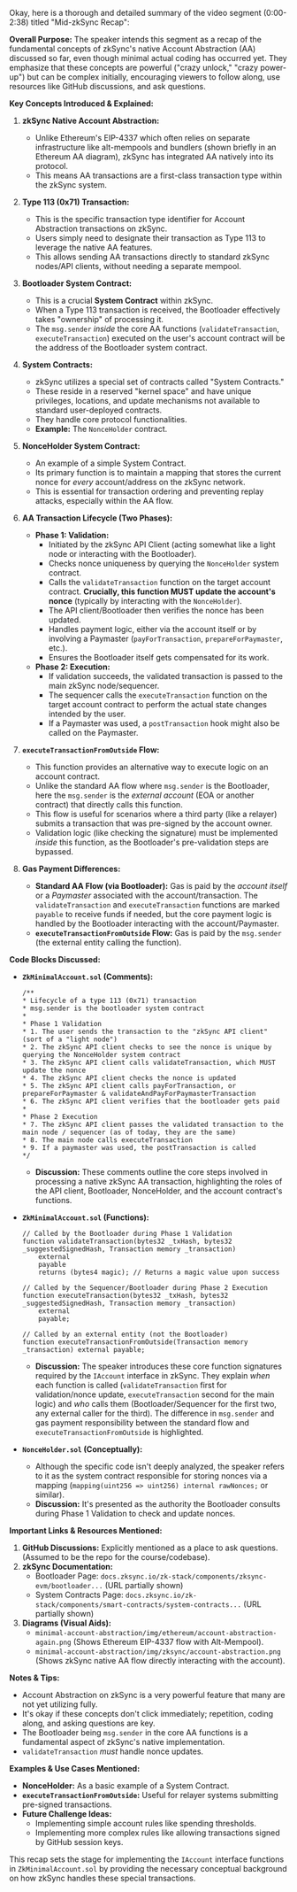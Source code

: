 Okay, here is a thorough and detailed summary of the video segment (0:00-2:38) titled "Mid-zkSync Recap":

**Overall Purpose:**
The speaker intends this segment as a recap of the fundamental concepts of zkSync's native Account Abstraction (AA) discussed so far, even though minimal actual coding has occurred yet. They emphasize that these concepts are powerful ("crazy unlock," "crazy power-up") but can be complex initially, encouraging viewers to follow along, use resources like GitHub discussions, and ask questions.

**Key Concepts Introduced & Explained:**

1.  **zkSync Native Account Abstraction:**
    *   Unlike Ethereum's EIP-4337 which often relies on separate infrastructure like alt-mempools and bundlers (shown briefly in an Ethereum AA diagram), zkSync has integrated AA natively into its protocol.
    *   This means AA transactions are a first-class transaction type within the zkSync system.

2.  **Type 113 (0x71) Transaction:**
    *   This is the specific transaction type identifier for Account Abstraction transactions on zkSync.
    *   Users simply need to designate their transaction as Type 113 to leverage the native AA features.
    *   This allows sending AA transactions directly to standard zkSync nodes/API clients, without needing a separate mempool.

3.  **Bootloader System Contract:**
    *   This is a crucial **System Contract** within zkSync.
    *   When a Type 113 transaction is received, the Bootloader effectively takes "ownership" of processing it.
    *   The `msg.sender` *inside* the core AA functions (`validateTransaction`, `executeTransaction`) executed on the user's account contract will be the address of the Bootloader system contract.

4.  **System Contracts:**
    *   zkSync utilizes a special set of contracts called "System Contracts."
    *   These reside in a reserved "kernel space" and have unique privileges, locations, and update mechanisms not available to standard user-deployed contracts.
    *   They handle core protocol functionalities.
    *   **Example:** The `NonceHolder` contract.

5.  **NonceHolder System Contract:**
    *   An example of a simple System Contract.
    *   Its primary function is to maintain a mapping that stores the current nonce for *every* account/address on the zkSync network.
    *   This is essential for transaction ordering and preventing replay attacks, especially within the AA flow.

6.  **AA Transaction Lifecycle (Two Phases):**
    *   **Phase 1: Validation:**
        *   Initiated by the zkSync API Client (acting somewhat like a light node or interacting with the Bootloader).
        *   Checks nonce uniqueness by querying the `NonceHolder` system contract.
        *   Calls the `validateTransaction` function on the target account contract. **Crucially, this function MUST update the account's nonce** (typically by interacting with the `NonceHolder`).
        *   The API client/Bootloader then verifies the nonce has been updated.
        *   Handles payment logic, either via the account itself or by involving a Paymaster (`payForTransaction`, `prepareForPaymaster`, etc.).
        *   Ensures the Bootloader itself gets compensated for its work.
    *   **Phase 2: Execution:**
        *   If validation succeeds, the validated transaction is passed to the main zkSync node/sequencer.
        *   The sequencer calls the `executeTransaction` function on the target account contract to perform the actual state changes intended by the user.
        *   If a Paymaster was used, a `postTransaction` hook might also be called on the Paymaster.

7.  **`executeTransactionFromOutside` Flow:**
    *   This function provides an alternative way to execute logic on an account contract.
    *   Unlike the standard AA flow where `msg.sender` is the Bootloader, here the `msg.sender` is the *external account* (EOA or another contract) that directly calls this function.
    *   This flow is useful for scenarios where a third party (like a relayer) submits a transaction that was pre-signed by the account owner.
    *   Validation logic (like checking the signature) must be implemented *inside* this function, as the Bootloader's pre-validation steps are bypassed.

8.  **Gas Payment Differences:**
    *   **Standard AA Flow (via Bootloader):** Gas is paid by the *account itself* or a *Paymaster* associated with the account/transaction. The `validateTransaction` and `executeTransaction` functions are marked `payable` to receive funds if needed, but the core payment logic is handled by the Bootloader interacting with the account/Paymaster.
    *   **`executeTransactionFromOutside` Flow:** Gas is paid by the `msg.sender` (the external entity calling the function).

**Code Blocks Discussed:**

*   **`ZkMinimalAccount.sol` (Comments):**
    ```solidity
    /**
    * Lifecycle of a type 113 (0x71) transaction
    * msg.sender is the bootloader system contract
    *
    * Phase 1 Validation
    * 1. The user sends the transaction to the "zkSync API client" (sort of a "light node")
    * 2. The zkSync API client checks to see the nonce is unique by querying the NonceHolder system contract
    * 3. The zkSync API client calls validateTransaction, which MUST update the nonce
    * 4. The zkSync API client checks the nonce is updated
    * 5. The zkSync API client calls payForTransaction, or prepareForPaymaster & validateAndPayForPaymasterTransaction
    * 6. The zkSync API client verifies that the bootloader gets paid
    *
    * Phase 2 Execution
    * 7. The zkSync API client passes the validated transaction to the main node / sequencer (as of today, they are the same)
    * 8. The main node calls executeTransaction
    * 9. If a paymaster was used, the postTransaction is called
    */
    ```
    *   **Discussion:** These comments outline the core steps involved in processing a native zkSync AA transaction, highlighting the roles of the API client, Bootloader, NonceHolder, and the account contract's functions.

*   **`ZkMinimalAccount.sol` (Functions):**
    ```solidity
    // Called by the Bootloader during Phase 1 Validation
    function validateTransaction(bytes32 _txHash, bytes32 _suggestedSignedHash, Transaction memory _transaction)
        external
        payable
        returns (bytes4 magic); // Returns a magic value upon success

    // Called by the Sequencer/Bootloader during Phase 2 Execution
    function executeTransaction(bytes32 _txHash, bytes32 _suggestedSignedHash, Transaction memory _transaction)
        external
        payable;

    // Called by an external entity (not the Bootloader)
    function executeTransactionFromOutside(Transaction memory _transaction) external payable;
    ```
    *   **Discussion:** The speaker introduces these core function signatures required by the `IAccount` interface in zkSync. They explain *when* each function is called (`validateTransaction` first for validation/nonce update, `executeTransaction` second for the main logic) and *who* calls them (Bootloader/Sequencer for the first two, any external caller for the third). The difference in `msg.sender` and gas payment responsibility between the standard flow and `executeTransactionFromOutside` is highlighted.

*   **`NonceHolder.sol` (Conceptually):**
    *   Although the specific code isn't deeply analyzed, the speaker refers to it as the system contract responsible for storing nonces via a mapping (`mapping(uint256 => uint256) internal rawNonces;` or similar).
    *   **Discussion:** It's presented as the authority the Bootloader consults during Phase 1 Validation to check and update nonces.

**Important Links & Resources Mentioned:**

1.  **GitHub Discussions:** Explicitly mentioned as a place to ask questions. (Assumed to be the repo for the course/codebase).
2.  **zkSync Documentation:**
    *   Bootloader Page: `docs.zksync.io/zk-stack/components/zksync-evm/bootloader...` (URL partially shown)
    *   System Contracts Page: `docs.zksync.io/zk-stack/components/smart-contracts/system-contracts...` (URL partially shown)
3.  **Diagrams (Visual Aids):**
    *   `minimal-account-abstraction/img/ethereum/account-abstraction-again.png` (Shows Ethereum EIP-4337 flow with Alt-Mempool).
    *   `minimal-account-abstraction/img/zksync/account-abstraction.png` (Shows zkSync native AA flow directly interacting with the account).

**Notes & Tips:**

*   Account Abstraction on zkSync is a very powerful feature that many are not yet utilizing fully.
*   It's okay if these concepts don't click immediately; repetition, coding along, and asking questions are key.
*   The Bootloader being `msg.sender` in the core AA functions is a fundamental aspect of zkSync's native implementation.
*   `validateTransaction` *must* handle nonce updates.

**Examples & Use Cases Mentioned:**

*   **NonceHolder:** As a basic example of a System Contract.
*   **`executeTransactionFromOutside`:** Useful for relayer systems submitting pre-signed transactions.
*   **Future Challenge Ideas:**
    *   Implementing simple account rules like spending thresholds.
    *   Implementing more complex rules like allowing transactions signed by GitHub session keys.

This recap sets the stage for implementing the `IAccount` interface functions in `ZkMinimalAccount.sol` by providing the necessary conceptual background on how zkSync handles these special transactions.
